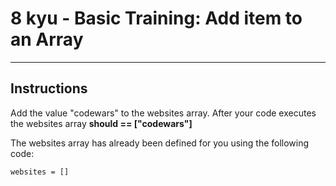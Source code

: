 # 8 kyu - Basic Training: Add item to an Array
---

## Instructions
Add the value "codewars" to the websites array.
After your code executes the websites array **should == ["codewars"]**

The websites array has already been defined for you using the following code:

`websites = []`
